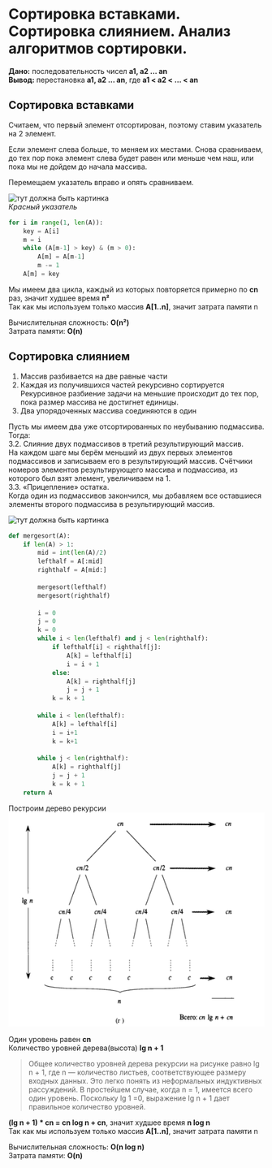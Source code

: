 # Сортировка вставками. Сортировка слиянием. Анализ алгоритмов сортировки.

**Дано:** последовательность чисел **a1, a2 ... an**  
**Вывод:** перестановка **a1, a2 ... an**, где **a1 < a2 < ... < an**

## Сортировка вставками

Считаем, что первый элемент отсортирован, поэтому ставим указатель на 2 элемент.

Если элемент слева больше, то меняем их местами. Снова сравниваем, до тех пор пока элемент слева будет равен или меньше чем наш, или пока мы не дойдем до начала массива.

Перемещаем указатель вправо и опять сравниваем.

![тут должна быть картинка](https://upload.wikimedia.org/wikipedia/commons/0/0f/Insertion-sort-example-300px.gif)  
*Красный указатель*
```python
for i in range(1, len(A)):
    key = A[i]
    m = i
    while (A[m-1] > key) & (m > 0):
        A[m] = A[m-1]
        m -= 1
    A[m] = key
```

Мы имеем два цикла, каждый из которых повторяется примерно по **cn** раз, значит худшее время **n²**  
Так как мы используем только массив **A[1..n]**, значит затрата памяти n

Вычислительная сложность: **O(n²)**   
Затрата памяти: **O(n)**

## Сортировка слиянием

1. Массив разбивается на две равные части
2. Каждая из получившихся частей рекурсивно сортируется  
Рекурсивное разбиение задачи на меньшие происходит до тех пор, пока размер массива не достигнет единицы.
3. Два упорядоченных массива соединяются в один

Пусть мы имеем два уже отсортированных по неубыванию подмассива. Тогда:  
3.2. Слияние двух подмассивов в третий результирующий массив.  
На каждом шаге мы берём меньший из двух первых элементов подмассивов и записываем его в результирующий массив. Счётчики номеров элементов результирующего массива и подмассива, из которого был взят элемент, увеличиваем на 1.  
3.3. «Прицепление» остатка.  
Когда один из подмассивов закончился, мы добавляем все оставшиеся элементы второго подмассива в результирующий массив.  


![тут должна быть картинка](https://upload.wikimedia.org/wikipedia/commons/c/cc/Merge-sort-example-300px.gif)


```python
def mergesort(A):
    if len(A) > 1:
        mid = int(len(A)/2)
        lefthalf = A[:mid]
        righthalf = A[mid:]

        mergesort(lefthalf)
        mergesort(righthalf)

        i = 0
        j = 0
        k = 0
        while i < len(lefthalf) and j < len(righthalf):
            if lefthalf[i] < righthalf[j]:
                A[k] = lefthalf[i]
                i = i + 1
            else:
                A[k] = righthalf[j]
                j = j + 1
            k = k + 1

        while i < len(lefthalf):
            A[k] = lefthalf[i]
            i = i+1
            k = k+1

        while j < len(righthalf):
            A[k] = righthalf[j]
            j = j + 1
            k = k + 1
    return A      
```

Построим дерево рекурсии  
![тут должна быть картинка](2.1.png)

Один уровень равен **cn**  
Количество уровней дерева(высота) **lg n + 1**

>Общее количество уровней дерева рекурсии на рисунке равно lg n + 1, где n — количество листьев, соответствующее размеру входных данных. Это легко понять из неформальных индуктивных рассуждений. В простейшем случае, когда n = 1, имеется всего один уровень. Поскольку lg 1 =0, выражение lg n + 1 дает правильное количество уровней.  

**(lg n + 1) * cn = cn log n + cn**, значит худшее время **n log n**  
Так как мы используем только массив **A[1..n]**, значит затрата памяти n

Вычислительная сложность: **O(n log n)**   
Затрата памяти: **O(n)**
